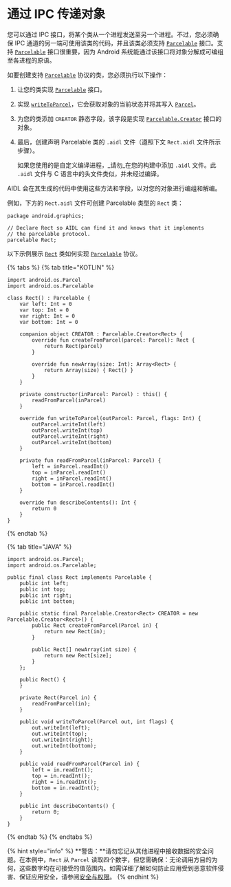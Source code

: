 # 通过 IPC 传递对象

您可以通过 IPC 接口，将某个类从一个进程发送至另一个进程。不过，您必须确保 IPC 通道的另一端可使用该类的代码，并且该类必须支持 [`Parcelable`](https://developer.android.com/reference/android/os/Parcelable?hl=zh-cn) 接口。支持 [`Parcelable`](https://developer.android.com/reference/android/os/Parcelable?hl=zh-cn) 接口很重要，因为 Android 系统能通过该接口将对象分解成可编组至各进程的原语。

如要创建支持 [`Parcelable`](https://developer.android.com/reference/android/os/Parcelable?hl=zh-cn) 协议的类，您必须执行以下操作：

1. 让您的类实现 [`Parcelable`](https://developer.android.com/reference/android/os/Parcelable?hl=zh-cn) 接口。
2. 实现 [`writeToParcel`](https://developer.android.com/reference/android/os/Parcelable?hl=zh-cn#writeToParcel%28android.os.Parcel,%20int%29)，它会获取对象的当前状态并将其写入 [`Parcel`](https://developer.android.com/reference/android/os/Parcel?hl=zh-cn)。
3. 为您的类添加 `CREATOR` 静态字段，该字段是实现 [`Parcelable.Creator`](https://developer.android.com/reference/android/os/Parcelable.Creator?hl=zh-cn) 接口的对象。
4. 最后，创建声明 Parcelable 类的 `.aidl` 文件（遵照下文 `Rect.aidl` 文件所示步骤）。

   如果您使用的是自定义编译进程，_请勿_在您的构建中添加 `.aidl` 文件。此 `.aidl` 文件与 C 语言中的头文件类似，并未经过编译。

AIDL 会在其生成的代码中使用这些方法和字段，以对您的对象进行编组和解编。

例如，下方的 `Rect.aidl` 文件可创建 Parcelable 类型的 `Rect` 类：

```text
package android.graphics;

// Declare Rect so AIDL can find it and knows that it implements
// the parcelable protocol.
parcelable Rect;
```

以下示例展示 [`Rect`](https://developer.android.com/reference/android/graphics/Rect?hl=zh-cn) 类如何实现 [`Parcelable`](https://developer.android.com/reference/android/os/Parcelable?hl=zh-cn) 协议。

{% tabs %}
{% tab title="KOTLIN" %}
```text
import android.os.Parcel
import android.os.Parcelable

class Rect() : Parcelable {
    var left: Int = 0
    var top: Int = 0
    var right: Int = 0
    var bottom: Int = 0

    companion object CREATOR : Parcelable.Creator<Rect> {
        override fun createFromParcel(parcel: Parcel): Rect {
            return Rect(parcel)
        }

        override fun newArray(size: Int): Array<Rect> {
            return Array(size) { Rect() }
        }
    }

    private constructor(inParcel: Parcel) : this() {
        readFromParcel(inParcel)
    }

    override fun writeToParcel(outParcel: Parcel, flags: Int) {
        outParcel.writeInt(left)
        outParcel.writeInt(top)
        outParcel.writeInt(right)
        outParcel.writeInt(bottom)
    }

    private fun readFromParcel(inParcel: Parcel) {
        left = inParcel.readInt()
        top = inParcel.readInt()
        right = inParcel.readInt()
        bottom = inParcel.readInt()
    }

    override fun describeContents(): Int {
        return 0
    }
}
```
{% endtab %}

{% tab title="JAVA" %}
```text
import android.os.Parcel;
import android.os.Parcelable;

public final class Rect implements Parcelable {
    public int left;
    public int top;
    public int right;
    public int bottom;

    public static final Parcelable.Creator<Rect> CREATOR = new Parcelable.Creator<Rect>() {
        public Rect createFromParcel(Parcel in) {
            return new Rect(in);
        }

        public Rect[] newArray(int size) {
            return new Rect[size];
        }
    };

    public Rect() {
    }

    private Rect(Parcel in) {
        readFromParcel(in);
    }

    public void writeToParcel(Parcel out, int flags) {
        out.writeInt(left);
        out.writeInt(top);
        out.writeInt(right);
        out.writeInt(bottom);
    }

    public void readFromParcel(Parcel in) {
        left = in.readInt();
        top = in.readInt();
        right = in.readInt();
        bottom = in.readInt();
    }

    public int describeContents() {
        return 0;
    }
}
```
{% endtab %}
{% endtabs %}

{% hint style="info" %}
**警告：**请勿忘记从其他进程中接收数据的安全问题。在本例中，`Rect` 从 `Parcel` 读取四个数字，但您需确保：无论调用方目的为何，这些数字均在可接受的值范围内。如需详细了解如何防止应用受到恶意软件侵害、保证应用安全，请参阅[安全与权限](https://developer.android.com/guide/topics/security/security?hl=zh-cn)。
{% endhint %}

